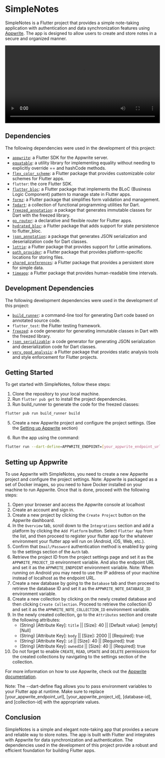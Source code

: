 # SimpleNotes

SimpleNotes is a Flutter project that provides a simple note-taking application with authentication and data
synchronization features using [Appwrite](https://appwrite.io/). The app is designed to allow users to create and store
notes in a secure and organized manner.

<video width="100%" src="https://user-images.githubusercontent.com/48889672/233867067-461fbf77-f07f-4cfe-b1ba-50fdde3b64fb.mp4" alt="Simple Note App"></video>

## Dependencies

The following dependencies were used in the development of this project:

- [`appwrite`](https://pub.dev/packages/appwrite): a Flutter SDK for the Appwrite server.
- [`equatable`](https://pub.dev/packages/equatable): a utility library for implementing equality without needing to
  explicitly override == and hashCode methods.
- [`flex_color_scheme`](https://pub.dev/packages/flex_color_scheme): a Flutter package that provides customizable color
  schemes for Flutter apps.
- `flutter`: the core Flutter SDK.
- [`flutter_bloc`](https://pub.dev/packages/flutter_bloc): a Flutter package that implements the BLoC (Business Logic
  Component) pattern to manage state in Flutter apps.
- [`formz`](https://pub.dev/packages/formz): a Flutter package that simplifies form validation and management.
- [`fpdart`](https://pub.dev/packages/fpdart): a collection of functional programming utilities for Dart.
- [`freezed_annotation`](https://pub.dev/packages/freezed_annotation): a package that generates immutable classes for
  Dart with the freezed library.
- [`go_router`](https://pub.dev/packages/go_router): a declarative and flexible router for Flutter apps.
- [`hydrated_bloc`](https://pub.dev/packages/hydrated_bloc): a Flutter package that adds support for state persistence
  to flutter_bloc.
- [`json_annotation`](https://pub.dev/packages/json_annotation): a package that generates JSON serialization and
  deserialization code for Dart classes.
- [`lottie`](https://pub.dev/packages/lottie): a Flutter package that provides support for Lottie animations.
- [`path_provider`](https://pub.dev/packages/path_provider): a Flutter package that provides platform-specific locations
  for storing files.
- [`shared_preferences`](https://pub.dev/packages/shared_preferences): a Flutter package that provides a persistent
  store for simple data.
- [`timeago`](https://pub.dev/packages/timeago): a Flutter package that provides human-readable time intervals.

## Development Dependencies

The following development dependencies were used in the development of this project:

- [`build_runner`](https://pub.dev/packages/build_runner): a command-line tool for generating Dart code based on
  annotated source code.
- `flutter_test`: the Flutter testing framework.
- [`freezed`](https://pub.dev/packages/freezed): a code generator for generating immutable classes in Dart with the
  freezed library.
- [`json_serializable`](https://pub.dev/packages/json_serializable): a code generator for generating JSON serialization
  and deserialization code for Dart classes.
- [`very_good_analysis`](https://pub.dev/packages/very_good_analysis): a Flutter package that provides static analysis
  tools and style enforcement for Flutter projects.

## Getting Started

To get started with SimpleNotes, follow these steps:

1. Clone the repository to your local machine.
2. Run `flutter pub get` to install the project dependencies.
3. Run build_runner to generate the code for the freezed classes:

```sh
flutter pub run build_runner build
```

5. Create a new Appwrite project and configure the project settings. (See
   the [Setting up Appwrite](#setting-up-appwrite) section)


6. Run the app using the command:

```sh
flutter run --dart-define=APPWRITE_ENDPOINT=[your_appwrite_endpoint_url] --dart-define=APPWRITE_PROJECT_ID=[your_appwrite_project_id] --dart-define=APPWRITE_NOTE_DATABASE_ID=[database-id] --dart-define=APPWRITE_NOTE_COLLECTION_ID=[collection-id]
```

## Setting up Appwrite

To use Appwrite with SimpleNotes, you need to create a new Appwrite project and configure the project settings.
Note: Appwrite is packaged as a set of Docker images, so you need to have Docker installed on your machine to run
Appwrite. Once that is done, proceed with the following steps:

1. Open your browser and access the Appwrite console at localhost
2. Create an account and sign in.
3. Create a new project by clicking the `Create Project` button on the Appwrite dashboard.
4. In the `Overview` tab, scroll down to the `Integrations` section and add a platform by clicking the `Add Platform`
   button. Select `Flutter App` from the list, and then proceed to register your flutter app for the whatever
   environment
   your flutter app will run on (Android, iOS, Web, etc.).
5. Confirm that `Email/Password` authentication method is enabled by going to the settings section of the `Auth` tab.
6. Retrieve the project ID from the project settings page and set it as the `APPWRITE_PROJECT_ID` environment variable.
   And also the endpoint URL and set it as the `APPWRITE_ENDPOINT` environment variable.
   Note: When running on Android you may need to use the IP address of your machine instead of localhost as the endpoint
   URL.
7. Create a new database by going to the `Database` tab and then proceed to retrieve the database ID and set it as
   the `APPWRITE_NOTE_DATABASE_ID` environment variable.
8. Create a new collection by clicking on the newly created database and then clicking `Create Collection`. Proceed to
   retrieve the collection ID and set it as the `APPWRITE_NOTE_COLLECTION_ID` environment variable.
9. In the newly created collection, go to the `Attributes` section and create the following attributes:
    - (String) [Attribute Key]: `title` || [Size]: 40 || [Default value]: [empty][Null]
    - (String) [Attribute Key]: `body` || [Size]: 2000 || [Required]: true
    - (String) [Attribute Key]: `id` || [Size]: 40 || [Required]: true
    - (String) [Attribute Key]: `ownedId` || [Size]: 40 || [Required]: true
10. Do not forget to enable `CREATE`, `READ`, `UPDATE` and `DELETE` permissions for the created collections by navigating to the settings section of the collection.

For more information on how to use Appwrite, check out the [Appwrite documentation](https://appwrite.io/docs).

Note: The --dart-define flag allows you to pass environment variables to your Flutter app at runtime. Make sure to
replace [your_appwrite_endpoint_url], [your_appwrite_project_id], [database-id], and [collection-id] with the
appropriate values.

## Conclusion

SimpleNotes is a simple and elegant note-taking app that provides a secure and reliable way to store notes. The app is
built with Flutter and integrates with Appwrite for data synchronization and authentication. The dependencies used in
the development of this project provide a robust and efficient foundation for building Flutter apps.

